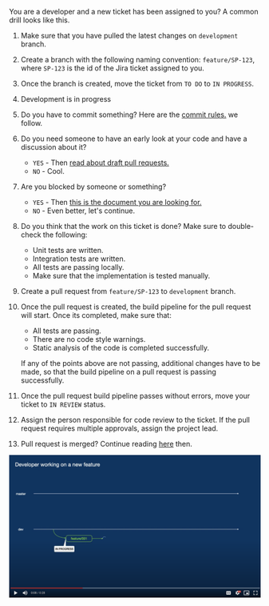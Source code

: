 You are a developer and a new ticket has been assigned to you? A common drill looks like this.  

1. Make sure that you have pulled the latest changes on `development` branch.
2. Create a branch with the following naming convention: `feature/SP-123`, where `SP-123` is the id of the Jira ticket assigned to you.
3. Once the branch is created, move the ticket from `TO DO` to `IN PROGRESS`.
4. Development is in progress
5. Do you have to commit something? Here are the [commit rules.](Commit-culture) we follow.
6. Do you need someone to have an early look at your code and have a discussion about it?
    - `YES` - Then [read about draft pull requests.](Draft-pull-requests)
    - `NO` - Cool.
7. Are you blocked by someone or something?
    - `YES` - Then [this is the document you are looking for.](Blocked-status)
    - `NO` - Even better, let's continue.
8. Do you think that the work on this ticket is done? Make sure to double-check the following:
    - Unit tests are written.
    - Integration tests are written.
    - All tests are passing locally.
    - Make sure that the implementation is tested manually.
9. Create a pull request from `feature/SP-123` to `development` branch.
10. Once the pull request is created, the build pipeline for the pull request will start. Once its completed, make sure that:
    - All tests are passing.
    - There are no code style warnings.
    - Static analysis of the code is completed successfully.

    If any of the points above are not passing, additional changes have to be made, so that the build pipeline on a pull request is passing successfully.
11. Once the pull request build pipeline passes without errors, move your ticket to `IN REVIEW` status.
12. Assign the person responsible for code review to the ticket. If the pull request requires multiple approvals, assign the project lead.
13. Pull request is merged? Continue reading [here]() then.

[![image alt text](assets/working-on-a-new-feature.png)](https://drive.google.com/file/d/1MADnq-D8APOZY77jbMprm0HmF2NMaFe5/view?usp=sharing)